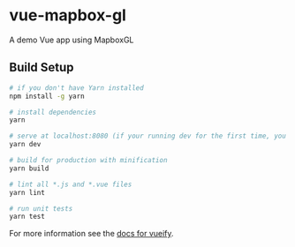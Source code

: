 # vue-mapbox-gl
A demo Vue app using MapboxGL

## Build Setup

``` bash
# if you don't have Yarn installed
npm install -g yarn

# install dependencies
yarn

# serve at localhost:8080 (if your running dev for the first time, you must run yarn build first)
yarn dev

# build for production with minification
yarn build

# lint all *.js and *.vue files
yarn lint

# run unit tests
yarn test
```

For more information see the [docs for vueify](https://github.com/vuejs/vueify).
